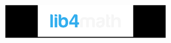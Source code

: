 <div style="background:#000;text-align:center;">
    <img src="./doc/logoLib.png" width="300">
</div>

